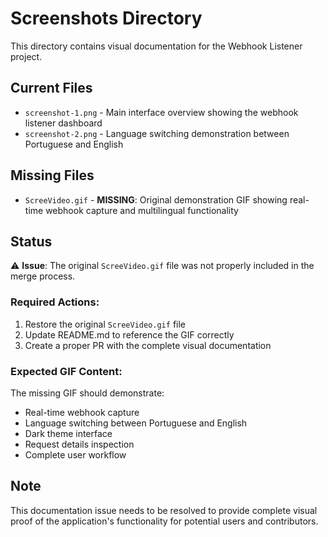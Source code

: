 # Screenshots Directory

This directory contains visual documentation for the Webhook Listener project.

## Current Files

- `screenshot-1.png` - Main interface overview showing the webhook listener dashboard
- `screenshot-2.png` - Language switching demonstration between Portuguese and English

## Missing Files

- `ScreeVideo.gif` - **MISSING**: Original demonstration GIF showing real-time webhook capture and multilingual functionality

## Status

⚠️ **Issue**: The original `ScreeVideo.gif` file was not properly included in the merge process.

### Required Actions:
1. Restore the original `ScreeVideo.gif` file
2. Update README.md to reference the GIF correctly
3. Create a proper PR with the complete visual documentation

### Expected GIF Content:
The missing GIF should demonstrate:
- Real-time webhook capture
- Language switching between Portuguese and English
- Dark theme interface
- Request details inspection
- Complete user workflow

## Note

This documentation issue needs to be resolved to provide complete visual proof of the application's functionality for potential users and contributors.